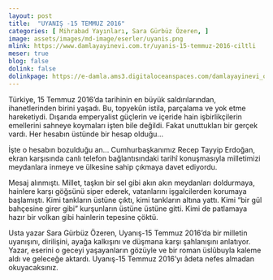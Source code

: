 ```yaml
---
layout: post
title:  "UYANIŞ -15 TEMMUZ 2016"
categories: [ Mihrabad Yayınları, Sara Gürbüz Özeren, ]
image: assets/images/md-image/eserler/uyanis.png
mlink: https://www.damlayayinevi.com.tr/uyanis-15-temmuz-2016-ciltli
meser: true
blog: false
dolink: false
dolinkpage: https://e-damla.ams3.digitaloceanspaces.com/damlayayinevi_ornek_sayfalar/9786056725135/index.html
---
```


Türkiye, 15 Temmuz 2016’da tarihinin en büyük saldırılarından, ihanetlerinden birini yaşadı. Bu, topyekûn istila, parçalama ve yok etme hareketiydi. Dışarıda emperyalist güçlerin ve içeride hain işbirlikçilerin emellerini sahneye koymaları işten bile değildi. Fakat unuttukları bir gerçek vardı. Her hesabın üstünde bir hesap olduğu...

İşte o hesabın bozulduğu an... Cumhurbaşkanımız Recep Tayyip Erdoğan, ekran karşısında canlı telefon bağlantısındaki tarihî konuşmasıyla milletimizi meydanlara inmeye ve ülkesine sahip çıkmaya davet ediyordu.

Mesaj alınmıştı. Millet, taşkın bir sel gibi akın akın meydanları doldurmaya, hainlere karşı göğsünü siper ederek, vatanlarını işgalcilerden korumaya başlamıştı. Kimi tankların üstüne çıktı, kimi tankların altına yattı. Kimi “bir gül bahçesine girer gibi” kurşunların üstüne üstüne gitti. Kimi de patlamaya hazır bir volkan gibi hainlerin tepesine çöktü.

Usta yazar Sara Gürbüz Özeren, Uyanış-15 Temmuz 2016’da bir milletin uyanışını, dirilişini, ayağa kalkışını ve düşmana karşı şahlanışını anlatıyor. Yazar, eserini o geceyi yaşayanların gözüyle ve bir roman üslûbuyla kaleme aldı ve geleceğe aktardı. Uyanış-15 Temmuz 2016’yı âdeta nefes almadan okuyacaksınız.